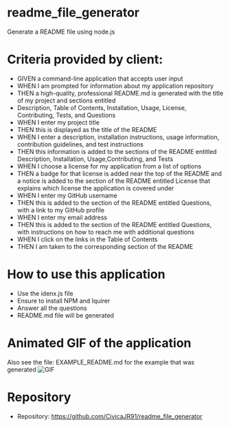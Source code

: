 # readme_file_generator
Generate a README file using node.js

# Criteria provided by client:
* GIVEN a command-line application that accepts user input
* WHEN I am prompted for information about my application repository
* THEN a high-quality, professional README.md is generated with the title of my project and sections entitled
* Description, Table of Contents, Installation, Usage, License, Contributing, Tests, and Questions
* WHEN I enter my project title
* THEN this is displayed as the title of the README
* WHEN I enter a description, installation instructions, usage information, contribution guidelines, and test instructions
* THEN this information is added to the sections of the README entitled Description, Installation, Usage,Contributing, and Tests
* WHEN I choose a license for my application from a list of options
* THEN a badge for that license is added near the top of the README and a notice is added to the section of the README entitled License that explains which license the application is covered under
* WHEN I enter my GitHub username
* THEN this is added to the section of the README entitled Questions, with a link to my GitHub profile
* WHEN I enter my email address
* THEN this is added to the section of the README entitled Questions, with instructions on how to reach me with additional questions
* WHEN I click on the links in the Table of Contents
* THEN I am taken to the corresponding section of the README

# How to use this application
* Use the idenx.js file
* Ensure to install NPM and Iquirer
* Answer all the questions
* README.md file will be generated

# Animated GIF of the application
Also see the file: EXAMPLE_README.md for the example that was generated
![GIF](./image/GENERATE_READ_ME_FILE.gif)


# Repository
* Repository: https://github.com/CivicaJR91/readme_file_generator
    
